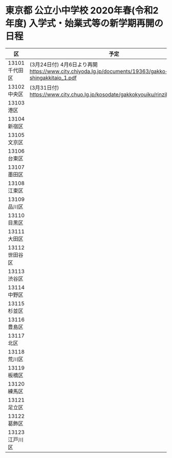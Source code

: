 # 東京都 公立小中学校 2020年春(令和2年度) 入学式・始業式等の新学期再開の日程

| 区            | 予定    |
| ------------- | ------- |
| 13101千代田区 |(3月24日付) 4月6日より再開 https://www.city.chiyoda.lg.jp/documents/19363/gakko-shingakkitaio_1.pdf
| 13102中央区   |(3月31日付) https://www.city.chuo.lg.jp/kosodate/gakkokyouiku/rinzikyuukou.html
| 13103港区     |
| 13104新宿区   |
| 13105文京区   |
| 13106台東区   |
| 13107墨田区   |
| 13108江東区   |
| 13109品川区   |
| 13110目黒区   |
| 13111大田区   |
| 13112世田谷区 |
| 13113渋谷区   |
| 13114中野区   |
| 13115杉並区   |
| 13116豊島区   |
| 13117北区     |
| 13118荒川区   |
| 13119板橋区   |
| 13120練馬区   |
| 13121足立区   |
| 13122葛飾区   |
| 13123江戸川区 |
